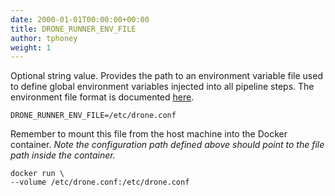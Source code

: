 ```yaml
---
date: 2000-01-01T00:00:00+00:00
title: DRONE_RUNNER_ENV_FILE
author: tphoney
weight: 1
---
```


Optional string value. Provides the path to an environment variable file used to define global environment variables injected into all pipeline steps. The environment file format is documented [here](https://github.com/joho/godotenv/blob/master/README.md).

```
DRONE_RUNNER_ENV_FILE=/etc/drone.conf
```

Remember to mount this file from the host machine into the Docker container. _Note the configuration path defined above should point to the file path inside the container._

```
docker run \
--volume /etc/drone.conf:/etc/drone.conf
```
